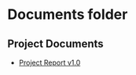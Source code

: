 # Documents folder  
## Project Documents

- [Project Report v1.0](docs/Relatório_Projeto_Final_Carlos_Gomes_nº32241_versao1)

